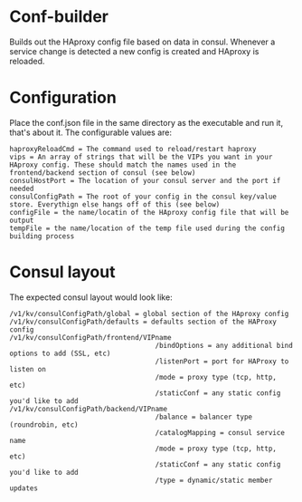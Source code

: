# Conf-builder
Builds out the HAproxy config file based on data in consul. Whenever a service change is detected a new config is created and HAproxy is reloaded.

# Configuration
Place the conf.json file in the same directory as the executable and run it, that's about it. The configurable values are: 

	haproxyReloadCmd = The command used to reload/restart haproxy
	vips = An array of strings that will be the VIPs you want in your HAproxy config. These should match the names used in the frontend/backend section of consul (see below)
	consulHostPort = The location of your consul server and the port if needed
	consulConfigPath = The root of your config in the consul key/value store. Everythign else hangs off of this (see below)
	configFile = the name/locatin of the HAproxy config file that will be output
	tempFile = the name/location of the temp file used during the config building process

# Consul layout

The expected consul layout would look like:

	/v1/kv/consulConfigPath/global = global section of the HAproxy config
	/v1/kv/consulConfigPath/defaults = defaults section of the HAProxy config
	/v1/kv/consulConfigPath/frontend/VIPname
										/bindOptions = any additional bind options to add (SSL, etc)
										/listenPort = port for HAProxy to listen on
										/mode = proxy type (tcp, http, etc)
										/staticConf = any static config you'd like to add
	/v1/kv/consulConfigPath/backend/VIPname
										/balance = balancer type (roundrobin, etc)
										/catalogMapping = consul service name
										/mode = proxy type (tcp, http, etc)
										/staticConf = any static config you'd like to add
										/type = dynamic/static member updates
                    
                    

